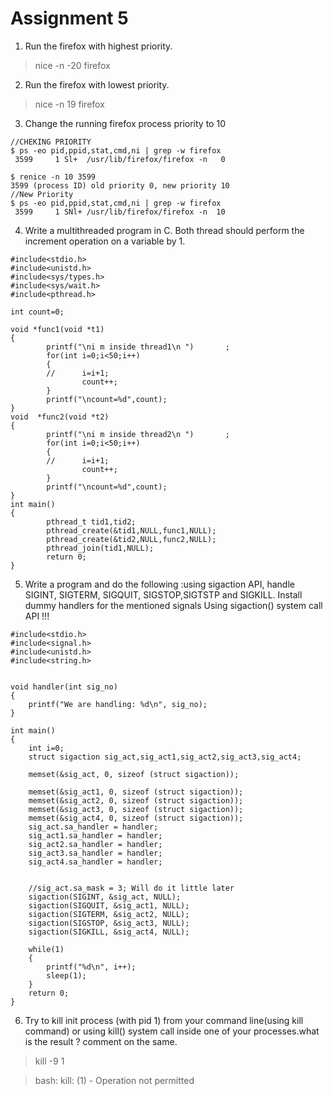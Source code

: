 # Assignment 5

1. Run the firefox with highest priority.

> nice -n -20 firefox

2. Run the firefox with lowest priority.

>nice -n 19 firefox


3. Change the running firefox process priority to 10

```
//CHEKING PRIORITY
$ ps -eo pid,ppid,stat,cmd,ni | grep -w firefox
 3599     1 Sl+  /usr/lib/firefox/firefox -n   0

$ renice -n 10 3599
3599 (process ID) old priority 0, new priority 10
//New Priority
$ ps -eo pid,ppid,stat,cmd,ni | grep -w firefox
 3599     1 SNl+ /usr/lib/firefox/firefox -n  10
```

4. Write a multithreaded program in C. Both thread should perform the increment operation on a
variable by 1.
```
#include<stdio.h>
#include<unistd.h>
#include<sys/types.h>
#include<sys/wait.h>
#include<pthread.h>

int count=0;

void *func1(void *t1)
{
        printf("\ni m inside thread1\n ")       ;
        for(int i=0;i<50;i++)
        {
        //      i=i+1;
                count++;
        }
        printf("\ncount=%d",count);
}
void  *func2(void *t2)
{
        printf("\ni m inside thread2\n ")       ;
        for(int i=0;i<50;i++)
        {
        //      i=i+1;
                count++;
        }
        printf("\ncount=%d",count);
}
int main()
{
        pthread_t tid1,tid2;
        pthread_create(&tid1,NULL,func1,NULL);
        pthread_create(&tid2,NULL,func2,NULL);
        pthread_join(tid1,NULL);
        return 0;
}
```

5. Write a program and do the following :using sigaction API, handle SIGINT, SIGTERM, SIGQUIT,
SIGSTOP,SIGTSTP and SIGKILL. Install dummy handlers for the mentioned signals Using
sigaction() system call API !!!
```
#include<stdio.h>
#include<signal.h>
#include<unistd.h>
#include<string.h>


void handler(int sig_no)
{
	printf("We are handling: %d\n", sig_no);
}

int main()
{
	int i=0;
	struct sigaction sig_act,sig_act1,sig_act2,sig_act3,sig_act4;

	memset(&sig_act, 0, sizeof (struct sigaction));

	memset(&sig_act1, 0, sizeof (struct sigaction));
	memset(&sig_act2, 0, sizeof (struct sigaction));
	memset(&sig_act3, 0, sizeof (struct sigaction));
	memset(&sig_act4, 0, sizeof (struct sigaction));
	sig_act.sa_handler = handler;
	sig_act1.sa_handler = handler;
	sig_act2.sa_handler = handler;
	sig_act3.sa_handler = handler;
	sig_act4.sa_handler = handler;


	//sig_act.sa_mask = 3; Will do it little later
	sigaction(SIGINT, &sig_act, NULL);
	sigaction(SIGQUIT, &sig_act1, NULL);
	sigaction(SIGTERM, &sig_act2, NULL);
	sigaction(SIGSTOP, &sig_act3, NULL);
	sigaction(SIGKILL, &sig_act4, NULL);

	while(1)
	{
		printf("%d\n", i++);
		sleep(1);
	}
	return 0;
}
```

6. Try to kill init process (with pid 1) from your command line(using kill command) or using kill()
system call inside one of your processes.what is the result ? comment on the same.

> kill -9 1

> bash: kill: (1) - Operation not permitted
